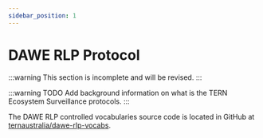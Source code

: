 ```yaml
---
sidebar_position: 1
---
```


# DAWE RLP Protocol

:::warning
This section is incomplete and will be revised.
:::

:::warning TODO
Add background information on what is the TERN Ecosystem Surveillance protocols.
:::

The DAWE RLP controlled vocabularies source code is located in GitHub at [ternaustralia/dawe-rlp-vocabs](https://github.com/ternaustralia/dawe-rlp-vocabs).
